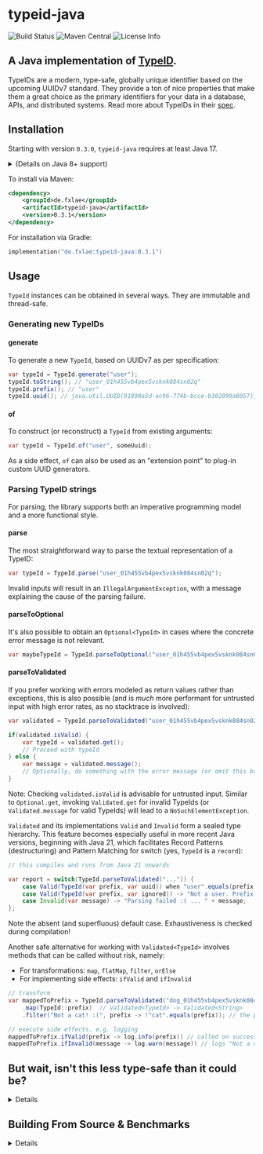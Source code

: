 # typeid-java

![Build Status](https://github.com/fxlae/typeid-java/actions/workflows/build-on-push.yml/badge.svg) ![Maven Central](https://img.shields.io/maven-central/v/de.fxlae/typeid-java) ![License Info](https://img.shields.io/github/license/fxlae/typeid-java)

## A Java implementation of [TypeID](https://github.com/jetpack-io/typeid).

TypeIDs are a modern, type-safe, globally unique identifier based on the upcoming
UUIDv7 standard. They provide a ton of nice properties that make them a great choice
as the primary identifiers for your data in a database, APIs, and distributed systems.
Read more about TypeIDs in their [spec](https://github.com/jetpack-io/typeid).

## Installation

Starting with version `0.3.0`, `typeid-java` requires at least Java 17.

<details>
<summary>(Details on Java 8+ support)</summary>
Up to version 0.2.0, a separate artifact called `typeid-java-jdk8` was published, supporting Java versions 8 and higher, and covering all relevant use cases, albeit with less syntactic sugar. If you are running Java 8 through 16, you can still use `typeid-java-jdk8:0.2.0`, which is still available and remains fully functional. However, it will no longer receive updates and is limited to the TypeId spec version 0.2.0.
</details>

To install via Maven:

```xml
<dependency>
    <groupId>de.fxlae</groupId>
    <artifactId>typeid-java</artifactId>
    <version>0.3.1</version>
</dependency>
```

For installation via Gradle:

```kotlin
implementation("de.fxlae:typeid-java:0.3.1")
```

## Usage

`TypeId` instances can be obtained in several ways. They are immutable and thread-safe.

### Generating new TypeIDs


#### generate

To generate a new `TypeId`, based on UUIDv7 as per specification:

```java
var typeId = TypeId.generate("user");
typeId.toString(); // "user_01h455vb4pex5vsknk084sn02q"
typeId.prefix(); // "user"
typeId.uuid(); // java.util.UUID(01890a5d-ac96-774b-bcce-b302099a8057), based on UUIDv7
```

#### of

To construct (or reconstruct) a `TypeId` from existing arguments:

```java
var typeId = TypeId.of("user", someUuid);
```
As a side effect, `of` can also be used as an "extension point" to plug-in custom UUID generators.
### Parsing TypeID strings

For parsing, the library supports both an imperative programming model and a more functional style.

#### parse
The most straightforward way to parse the textual representation of a TypeID:

```java
var typeId = TypeId.parse("user_01h455vb4pex5vsknk084sn02q");
```

Invalid inputs will result in an `IllegalArgumentException`, with a message explaining the cause of the parsing failure.

#### parseToOptional

It's also possible to obtain an `Optional<TypeId>` in cases where the concrete error message is not relevant.

```java
var maybeTypeId = TypeId.parseToOptional("user_01h455vb4pex5vsknk084sn02q");
```

#### parseToValidated

If you prefer working with errors modeled as return values rather than exceptions, this is also possible (and is *much* more performant for untrusted input with high error rates, as no stacktrace is involved):


```java
var validated = TypeId.parseToValidated("user_01h455vb4pex5vsknk084sn02q");

if(validated.isValid) {
    var typeId = validated.get();
    // Proceed with typeId
} else {
    var message = validated.message();
    // Optionally, do something with the error message (or omit this branch completely)
}
```
Note: Checking `validated.isValid` is advisable for untrusted input. Similar to `Optional.get`, invoking `Validated.get` for invalid TypeIds (or `Validated.message` for valid TypeIds) will lead to a `NoSuchElementException`.

`Validated` and its implementations `Valid` and `Invalid` form a sealed type hierarchy. This feature becomes especially useful in more recent Java versions, beginning with Java 21, which facilitates Record Patterns (destructuring) and Pattern Matching for switch (yes, `TypeId` is a `record`):

```java
// this compiles and runs from Java 21 onwards

var report = switch(TypeId.parseToValidated("...")) {
    case Valid(TypeId(var prefix, var uuid)) when "user".equals(prefix) -> "user with UUID" + uuid;
    case Valid(TypeId(var prefix, var ignored)) -> "Not a user. Prefix is " + prefix;
    case Invalid(var message) -> "Parsing failed :( ... " + message;
};
```
Note the absent (and superfluous) default case. Exhaustiveness is checked during compilation!

Another safe alternative for working with `Validated<TypeId>` involves methods that can be called without risk, namely:

- For transformations: `map`, `flatMap`, `filter`, `orElse`
- For implementing side effects: `ifValid` and `ifInvalid`

```java
// transform
var mappedToPrefix = TypeId.parseToValidated("dog_01h455vb4pex5vsknk084sn02q")
    .map(TypeId::prefix)  // Validated<TypeId> -> Validated<String>
    .filter("Not a cat! :(", prefix -> !"cat".equals(prefix)); // the predicate fails

// execute side effects, e.g. logging
mappedToPrefix.ifValid(prefix -> log.info(prefix)) // called on success, so not in this case
mappedToPrefix.ifInvalid(message -> log.warn(message)) // logs "Not a cat! :("
```



## But wait, isn't this less type-safe than it could be?
 <details>
    <summary>Details</summary>

That's correct. The prefix of a TypeId is currently just a simple `String`. If you want to validate the prefix against a specific "type" of prefix, this subtly means you'll have to perform a string comparison.

Here's how more type-safe variants could look like, which I have implemented experimentally (**currently not included in the artifact**):

```java
TypeId<User> typeId = TypeId.generate(USER);
TypeId<User> anotherTypeId = TypeId.parse(USER, "user_01h455vb4pex5vsknk084sn02q");
```

The downside to this approach is that each possible prefix has to be defined manually as its own type that contains the prefix' string representation, e.g.:

```java
final class User implements TypedPrefix {
    @Override
    public String name() {
        return "user";
    }
}

static final User USER = new User();
```

Another solution is to validate the names of the prefix types at compile time. This solution is somewhat more complex as it requires an annotation processor.

```java
@TypeId(name = "UserId", prefix = "user")
class MyApp {}

UserId userId = UserId.generate();
UserId anotherUserId = UserId.parse("user_01h455vb4pex5vsknk084sn02q");
```

If I find the motivation, I will complete the experimental version and integrate it as a separate variant into its own package (e.g., `..typed`), which can be used alternatively.
 </details>

## Building From Source & Benchmarks
 <details>
    <summary>Details</summary>

```console
foo@bar:~$ git clone https://github.com/fxlae/typeid-java.git
foo@bar:~$ cd typeid-java
foo@bar:~/typeid-java$ ./gradlew build
```

There is a small [JMH](https://github.com/openjdk/jmh) microbenchmark included:
```console
foo@bar:~/typeid-java$ ./gradlew jmh
```

In a single-threaded run, all operations perform in the range of millions of calls per second, which should be sufficient for most use cases (used setup: Eclipse Temurin 17 OpenJDK Server VM, 2021 AMD mid-range notebook CPU). 

| method                         |  op/s |
|--------------------------------|------:|
| `TypeId.generate` + `toString` | 10.2M |
| `TypeId.parse`                 |  9.8M |

</details>